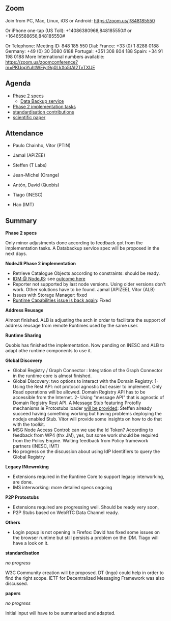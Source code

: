 ## Zoom

Join from PC, Mac, Linux, iOS or Android: https://zoom.us/j/848185550

Or iPhone one-tap (US Toll):  +14086380968,848185550# or +16465588656,848185550#

Or Telephone:
    Meeting ID: 848 185 550
  Dial:
    France: +33 (0) 1 8288 0188
    Germany: +49 (0) 30 3080 6188
    Portugal: +351 308 804 188
    Spain: +34 91 198 0188
  More  International numbers available: https://zoom.us/zoomconference?m=PKUopYuhtWEiyr9q0LkXo5tAI2TvTXUE



Agenda
------

- [Phase 2 specs](https://github.com/reTHINK-project/specs/labels/phase%202)
  - [Data Backup service](https://github.com/reTHINK-project/specs/issues/23)
- [Phase 2 implementation tasks](https://github.com/orgs/reTHINK-project/projects/1)
-	[standardisation contributions](https://github.com/reTHINK-project/core-framework/issues/168)
-	[scientific paper](https://github.com/reTHINK-project/papers/tree/master/ICIN2017)

Attendance
----------

-	Paulo Chainho, Vitor (PTIN)

- Jamal (APIZEE)

- Steffen (T Labs)

- Jean-Michel (Orange)

- Antón, David (Quobis)

- Tiago (INESC)

- Hao (IMT)


Summary
-------


**Phase 2 specs**

Only minor adjustments done according to feedback got from the implementation tasks. A Databackup service spec will be proposed in the next days.

**NodeJS Phase 2 implementation**

- Retrieve Catalogue Objects according to constraints: should be ready.
- [IDM @ NodeJS](https://github.com/reTHINK-project/specs/issues/17): see [outcome here](https://github.com/reTHINK-project/specs/issues/17#issuecomment-261919199)
- Reporter not supported by last node versions. Using older versions don't work. Other solutions have to be found. Jamal (APIZEE), Vitor (ALB)
- Issues with Storage Manager: fixed
- [Runtime Capabilities issue is back again](https://github.com/reTHINK-project/dev-runtime-core/issues/131): Fixed

**Address Reusage**

Almost finished. ALB is adjusting the arch in order to facilitate the support of address reusage from remote Runtimes used by the same user.

**Runtime Sharing**

Quobis has finished the implementation. Now pending on INESC and ALB to adapt othe runtime components to use it.


**Global Discovery**

- Global Registry / Graph Connector : Integration of the Graph Connector in the runtime core is almost finished.
- Global Discovery: two options to interact with the Domain Registry:
  1- Using the Rest API: not protocol agnostic but easier to implement. Only Read operations will be allowed. Domain Registry API has to be accessible from the Internet.
  2- Using "message API" that is agnostic of Domain Registry Rest API. A Message Stub featuring Protofly mechanisms ie Protostubs loader [will be provided](https://github.com/reTHINK-project/specs/issues/20): Steffen already succeed having something working but having problems deploying the nodejs enabled Stub. Vitor will provide some insights on how to do that with the toolkit.
- MSG Node Access Control: can we use the Id Token? According to feedback from WP4 (thx JM), yes, but some work should be required from the Policy Engine. Waiting feedback from Policy framework partners (INESC, IMT)
- No progress on the discussion about using IdP Identifiers to query the Global Registry

**Legacy INtewroking**

- Extensions required in the Runtime Core to support legacy interworking, are done.
- IMS interworking: more detailed specs ongoing


**P2P Protostubs**

- Extensions required are progressing well. Should be ready very soon,
- P2P Stubs based on WebRTC Data Channel ready.

**Others**

- Login popup is not opening in Firefox: David has fixed some issues on the browser runtime but still persists a problem on the IDM. Tiago will have a look on it.

**standardisation**

*no progress*

W3C Community creation will be proposed. DT (Ingo) could help in order to find the right scope.
IETF for Decentralized Messaging Framework was also discussed.


**papers**

*no progress*

Initial input will have to be summarised and adapted.
